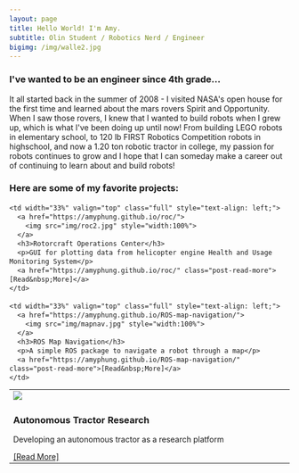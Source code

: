 ```yaml
---
layout: page
title: Hello World! I'm Amy.
subtitle: Olin Student / Robotics Nerd / Engineer
bigimg: /img/walle2.jpg
---
```


<head>
<style>
@media only screen and (max-width: 580px)  {
  .full {
    display:block;
    width:100%;
  }
}

table {
    border-collapse: collapse;
}

table, th, td {
   border: 1px solid white;
}

h3 {

text-rendering: optimizeLegibility;
Margin-bottom: 21px;
}

p {
text-rendering: optimizeLegibility;
Margin-bottom: 21px;
}
</style>
</head>
<!-- font-size: 13px;-->


### I've wanted to be an engineer since 4th grade...
It all started back in the summer of 2008 - I visited NASA's open house for the first time and learned about the mars rovers Spirit and Opportunity. When I saw those rovers, I knew that I wanted to build robots when I grew up, which is what I've been doing up until now! From building LEGO robots in elementary school, to 120 lb FIRST Robotics Competition robots in highschool, and now a 1.20 ton robotic tractor in college, my passion for robots continues to grow and I hope that I can someday make a career out of continuing to learn about and build robots!

### Here are some of my favorite projects:

<body>
<table>
  <tr>
    <td width="33%" valign="top" class="full" style="text-align: left;">
      <a href="https://amyphung.github.io/gravl/">
        <img src="img/tractor.jpg" style="width:100%">
      </a>
      <h3>Autonomous Tractor Research</h3>
      <p>Developing an autonomous tractor as a research platform</p>
      <a href="https://amyphung.github.io/gravl/" class="post-read-more">[Read&nbsp;More]</a>
    </td>

    <td width="33%" valign="top" class="full" style="text-align: left;">
      <a href="https://amyphung.github.io/roc/">
        <img src="img/roc2.jpg" style="width:100%">
      </a>
      <h3>Rotorcraft Operations Center</h3>
      <p>GUI for plotting data from helicopter engine Health and Usage Monitoring System</p>
      <a href="https://amyphung.github.io/roc/" class="post-read-more">[Read&nbsp;More]</a>
    </td>

    <td width="33%" valign="top" class="full" style="text-align: left;">
      <a href="https://amyphung.github.io/ROS-map-navigation/">
        <img src="img/mapnav.jpg" style="width:100%">
      </a>
      <h3>ROS Map Navigation</h3>
      <p>A simple ROS package to navigate a robot through a map</p>
      <a href="https://amyphung.github.io/ROS-map-navigation/" class="post-read-more">[Read&nbsp;More]</a>
    </td>
  </tr>
</table>
</body>
